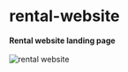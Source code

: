 # rental-website
**Rental website landing page**
\
\
![rental website](https://github.com/JCPTrevillian/rental-website/assets/95890754/317b8106-aa2a-4796-9510-ab9dbcbf8e7f)

